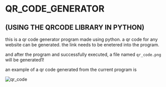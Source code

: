 # QR_CODE_GENERATOR
## (USING THE QRCODE LIBRARY IN PYTHON)

this is a qr code generator program made using python. a qr code for any website can be generated.
the link needs to be enetered into the program.

and after the program and successfully executed, a file named `qr_code.png` will be generated1!


an example of a qr code generated from the current program is

![qr_code](https://github.com/aakarsh27/QR-Code-generator/assets/71917139/160ecb64-a798-45c4-b3aa-2e5163744a5a)
